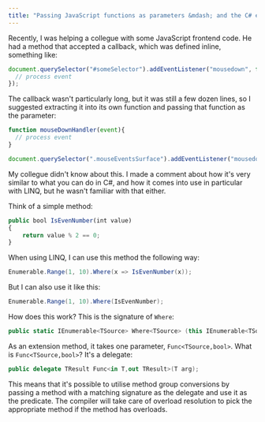 ```yaml
---
title: "Passing JavaScript functions as parameters &mdash; and the C# equivalent"
---
```


Recently, I was helping a collegue with some JavaScript frontend code. He had a method that accepted a callback, which was defined inline, something like:

``` js
document.querySelector("#someSelector").addEventListener("mousedown", function(event){
  // process event
});
```

The callback wasn't particularly long, but it was still a few dozen lines, so I suggested extracting it into its own function and passing that function as the parameter:

``` js
function mouseDownHandler(event){
  // process event
}

document.querySelector(".mouseEventsSurface").addEventListener("mousedown", mouseDownHandler);
```

My collegue didn't know about this. I made a comment about how it's very similar to what you can do in C#, and how it comes into use in particular with LINQ, but he wasn't familiar with that either.

Think of a simple method:

``` js
public bool IsEvenNumber(int value)
{
    return value % 2 == 0;
}
```

When using LINQ, I can use this method the following way:

``` csharp
Enumerable.Range(1, 10).Where(x => IsEvenNumber(x));
```

But I can also use it like this:

``` csharp
Enumerable.Range(1, 10).Where(IsEvenNumber);
```

How does this work? This is the signature of `Where`:

``` csharp
public static IEnumerable<TSource> Where<TSource> (this IEnumerable<TSource> source, Func<TSource,bool> predicate);
```

As an extension method, it takes one parameter, `Func<TSource,bool>`. What is `Func<TSource,bool>`? It's a delegate:

``` csharp
public delegate TResult Func<in T,out TResult>(T arg);
```

This means that it's possible to utilise method group conversions by passing a method with a matching signature as the delegate and use it as the predicate. The compiler will take care of overload resolution to pick the appropriate method if the method has overloads.
